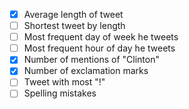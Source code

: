 - [X] Average length of tweet
- [ ] Shortest tweet by length
- [ ] Most frequent day of week he tweets
- [ ] Most frequent hour of day he tweets
- [X] Number of mentions of "Clinton"
- [X] Number of exclamation marks 
- [ ] Tweet with most "!"
- [ ] Spelling mistakes